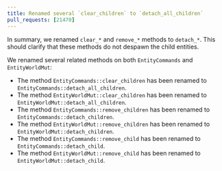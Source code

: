 ```yaml
---
title: Renamed several `clear_children` to `detach_all_children`
pull_requests: [21470]
---
```


In summary, we renamed `clear_*` and `remove_*` methods to `detach_*`.
This should clarify that these methods do not despawn the child entities.

We renamed several related methods on both `EntityCommands` and `EntityWorldMut`:

- The method `EntityCommands::clear_children` has been renamed to `EntityCommands::detach_all_children`.
- The method `EntityWorldMut::clear_children` has been renamed to `EntityWorldMut::detach_all_children`.
- The method `EntityCommands::remove_children` has been renamed to `EntityCommands::detach_children`.
- The method `EntityWorldMut::remove_children` has been renamed to `EntityWorldMut::detach_children`.
- The method `EntityCommands::remove_child` has been renamed to `EntityCommands::detach_child`.
- The method `EntityWorldMut::remove_child` has been renamed to `EntityWorldMut::detach_child`.
